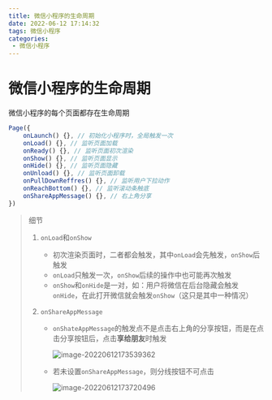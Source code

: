 ```yaml
---
title: 微信小程序的生命周期
date: 2022-06-12 17:14:32
tags: 微信小程序
categories:
 - 微信小程序 
---
```


# 微信小程序的生命周期

微信小程序的每个页面都存在生命周期

```js
Page({
    onLaunch() {}, // 初始化小程序时，全局触发一次
    onLoad() {}, // 监听页面加载
    onReady() {}, // 监听页面初次渲染
    onShow() {}, // 监听页面显示
    onHide() {}, // 监听页面隐藏
    onUnload() {}, // 监听页面卸载
    onPullDownReffres() {}, // 监听用户下拉动作
    onReachBottom() {}, // 监听滚动条触底
    onShareAppMessage() {}, // 右上角分享
})
```

> 细节
>
> 1. `onLoad`和`onShow`
>
>    - 初次渲染页面时，二者都会触发，其中`onLoad`会先触发，`onShow`后触发
>    - `onLoad`只触发一次，`onShow`后续的操作中也可能再次触发
>    - `onShow`和`onHide`是一对，如：用户将微信在后台隐藏会触发`onHide`，在此打开微信就会触发`onShow`（这只是其中一种情况）
>
> 2. `onShareAppMessage`
>
>    - `onShateAppMessage`的触发点不是点击右上角的分享按钮，而是在点击分享按钮后，点击**享给朋友**时触发
>
>      ![image-20220612173539362](https://object-srote-1305109524.cos.ap-beijing.myqcloud.com/img/image-20220612173539362.png)
>
>    - 若未设置`onShareAppMessage`，则分线按钮不可点击
>
>      ![image-20220612173720496](https://object-srote-1305109524.cos.ap-beijing.myqcloud.com/img/image-20220612173720496.png)
>
>      
